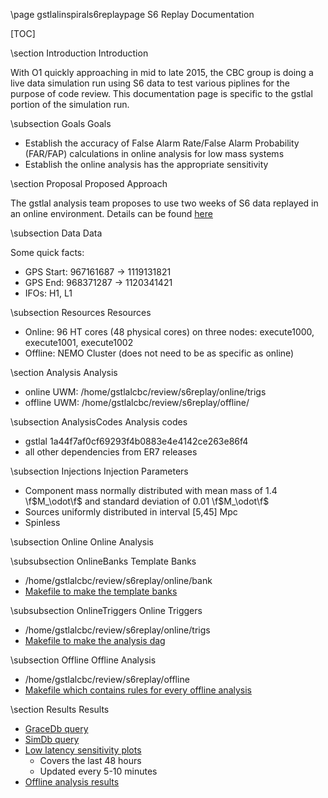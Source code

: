 \page gstlalinspirals6replaypage S6 Replay Documentation

[TOC]

\section Introduction Introduction

With O1 quickly approaching in mid to late 2015, the CBC group is doing a live
data simulation run using S6 data to test various piplines for the purpose of
code review.  This documentation page is specific to the gstlal portion of the
simulation run.  

\subsection Goals Goals

 - Establish the accuracy of False Alarm Rate/False Alarm Probability (FAR/FAP) calculations in online analysis for low mass systems
 - Establish the online analysis has the appropriate sensitivity

\section Proposal Proposed Approach

The gstlal analysis team proposes to use two weeks of S6 data replayed in an
online environment.  Details can be found
<a href="https://www.lsc-group.phys.uwm.edu/ligovirgo/cbcnote/S6VSR3ReplayMDC/140812103550GeneralData%20broadcasting">here</a>

\subsection Data Data

Some quick facts:

 - GPS Start: 967161687 -> 1119131821
 - GPS End:   968371287 -> 1120341421
 - IFOs: H1, L1

\subsection Resources Resources

 - Online: 96 HT cores (48 physical cores) on three nodes: execute1000, execute1001, execute1002
 - Offline: NEMO Cluster (does not need to be as specific as online)

\section Analysis Analysis

 - online UWM: /home/gstlalcbc/review/s6replay/online/trigs
 - offline UWM: /home/gstlalcbc/review/s6replay/offline/

\subsection AnalysisCodes Analysis codes

 - gstlal 1a44f7af0cf69293f4b0883e4e4142ce263e86f4
 - all other dependencies from ER7 releases

\subsection Injections Injection Parameters

 - Component mass normally distributed with mean mass of 1.4 \f$M_\odot\f$ and standard deviation of 0.01 \f$M_\odot\f$
 - Sources uniformly distributed in interval [5,45] Mpc
 - Spinless

\subsection Online Online Analysis

\subsubsection OnlineBanks Template Banks

 - /home/gstlalcbc/review/s6replay/online/bank
 - <a href=https://ligo-vcs.phys.uwm.edu/cgit/gstlal/tree/gstlal-inspiral/share/Makefile.s6_replay_bank>Makefile to make the template banks</a>

\subsubsection OnlineTriggers Online Triggers

 - /home/gstlalcbc/review/s6replay/online/trigs
 - <a href=https://ligo-vcs.phys.uwm.edu/cgit/gstlal/tree/gstlal-inspiral/share/Makefile.s6_replay_online>Makefile to make the analysis dag</a>

\subsection Offline Offline Analysis

 - /home/gstlalcbc/review/s6replay/offline
 - <a href=https://ligo-vcs.phys.uwm.edu/cgit/gstlal/tree/gstlal-inspiral/share/Makefile.s6_replay>Makefile which contains rules for every offline analysis</a>


\section Results Results
 - <a href="https://gracedb.ligo.org/events/search/?query=test%20gstlal%20lowmass%201119131821..1120341421">GraceDb query</a>
 - <a href="https://simdb.phys.uwm.edu/events/search/?query=cbc%20gstlal%20replaylowmassinj%201119131821..1120341421">SimDb query</a>
 - <a href="https://ldas-jobs.cgca.uwm.edu/~gstlalcbc/range.png">Low latency sensitivity plots</a>
   - Covers the last 48 hours
   - Updated every 5-10 minutes
 - <a href="https://ldas-jobs.cgca.uwm.edu/~gstlalcbc/offline_s6_replay/">Offline analysis results</a>
